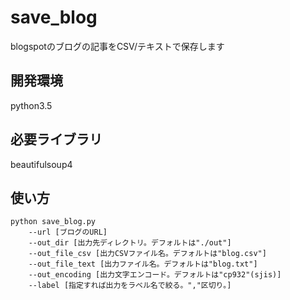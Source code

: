 save_blog
=====
blogspotのブログの記事をCSV/テキストで保存します

開発環境
-----
python3.5  

必要ライブラリ
-----
beautifulsoup4  

使い方
-----

    python save_blog.py  
        --url [ブログのURL]  
        --out_dir [出力先ディレクトリ。デフォルトは"./out"]  
        --out_file_csv [出力CSVファイル名。デフォルトは"blog.csv"]　 
        --out_file_text [出力ファイル名。デフォルトは"blog.txt"]  
        --out_encoding [出力文字エンコード。デフォルトは"cp932"(sjis)]  
        --label [指定すれば出力をラベル名で絞る。","区切り。]
